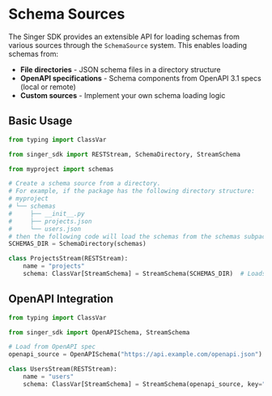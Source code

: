 # Schema Sources

The Singer SDK provides an extensible API for loading schemas from various sources through the `SchemaSource` system. This enables loading schemas from:

- **File directories** - JSON schema files in a directory structure
- **OpenAPI specifications** - Schema components from OpenAPI 3.1 specs (local or remote)
- **Custom sources** - Implement your own schema loading logic

## Basic Usage

```python
from typing import ClassVar

from singer_sdk import RESTStream, SchemaDirectory, StreamSchema

from myproject import schemas

# Create a schema source from a directory.
# For example, if the package has the following directory structure:
# myproject
# └── schemas
#     ├── __init__.py
#     ├── projects.json
#     └── users.json
# then the following code will load the schemas from the schemas subpackage:
SCHEMAS_DIR = SchemaDirectory(schemas)

class ProjectsStream(RESTStream):
    name = "projects"
    schema: ClassVar[StreamSchema] = StreamSchema(SCHEMAS_DIR)  # Loads from projects.json
```

## OpenAPI Integration

```python
from typing import ClassVar

from singer_sdk import OpenAPISchema, StreamSchema

# Load from OpenAPI spec
openapi_source = OpenAPISchema("https://api.example.com/openapi.json")

class UsersStream(RESTStream):
    name = "users"
    schema: ClassVar[StreamSchema] = StreamSchema(openapi_source, key="User")  # Load "User" component
```
